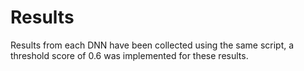 # Results
Results from each DNN have been collected using the same script, a threshold score of 0.6 was implemented for these results.

